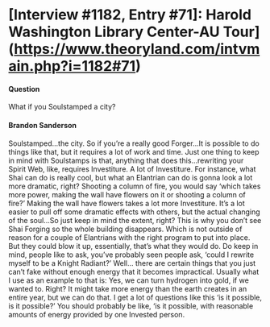 # [Interview #1182, Entry #71]: Harold Washington Library Center-AU Tour](https://www.theoryland.com/intvmain.php?i=1182#71)

#### Question

What if you Soulstamped a city?

#### Brandon Sanderson

Soulstamped...the city. So if you’re a really good Forger...It is possible to do things like that, but it requires a lot of work and time. Just one thing to keep in mind with Soulstamps is that, anything that does this...rewriting your Spirit Web, like, requires Investiture. A lot of Investiture. For instance, what Shai can do is really cool, but what an Elantrian can do is gonna look a lot more dramatic, right? Shooting a column of fire, you would say ‘which takes more power, making the wall have flowers on it or shooting a column of fire?’ Making the wall have flowers takes a lot more Investiture. It’s a lot easier to pull off some dramatic effects with others, but the actual changing of the soul...So just keep in mind the extent, right? This is why you don’t see Shai Forging so the whole building disappears. Which is not outside of reason for a couple of Elantrians with the right program to put into place. But they could blow it up, essentially, that’s what they would do. Do keep in mind, people like to ask, you’ve probably seen people ask, ‘could I rewrite myself to be a Knight Radiant?’ Well… there are certain things that you just can’t fake without enough energy that it becomes impractical. Usually what I use as an example to that is: Yes, we can turn hydrogen into gold, if we wanted to. Right? It might take more energy than the
earth creates in an entire year, but we can do that. I get a lot of questions like this ‘is it possible, is it possible?’ You should probably be like, ‘is it possible, with reasonable amounts of energy provided by one Invested person.

